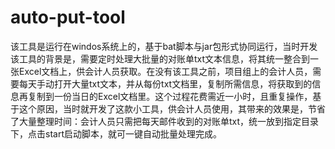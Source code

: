 # auto-put-tool
该工具是运行在windos系统上的，基于bat脚本与jar包形式协同运行，当时开发该工具的背景是，需要定时处理大批量的对账单txt文本信息，将其统一整合到一张Excel文档上，供会计人员获取。在没有该工具之前，项目组上的会计人员，需要每天手动打开大量txt文本，并从每份txt文档里，复制所需信息，将获取到的信息再复制到一份当日的Excel文档里。这个过程花费需近一小时，且重复操作，基于这个原因，当时就开发了这款小工具，供会计人员使用，其带来的效果是，节省了大量整理时间：会计人员只需把每天邮件收到的对账单txt，统一放到指定目录下，点击start启动脚本，就可一键自动批量处理完成。
